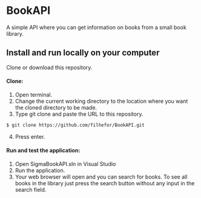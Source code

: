 # BookAPI
A simple API where you can get information on books from a small book library.

## Install and run locally on your computer

Clone or download this repository.

#### Clone:
1. Open terminal.
2. Change the current working directory to the location where you want the cloned directory to be made.
3. Type git clone and paste the URL to this repository.
```bash
$ git clone https://github.com/filhefor/BookAPI.git
```
4. Press enter.

#### Run and test the application:
1. Open SigmaBookAPI.sln in Visual Studio
2. Run the application. 
3. Your web browser will open and you can search for books. To see all books in the library just press the search button without any input in the search field.
